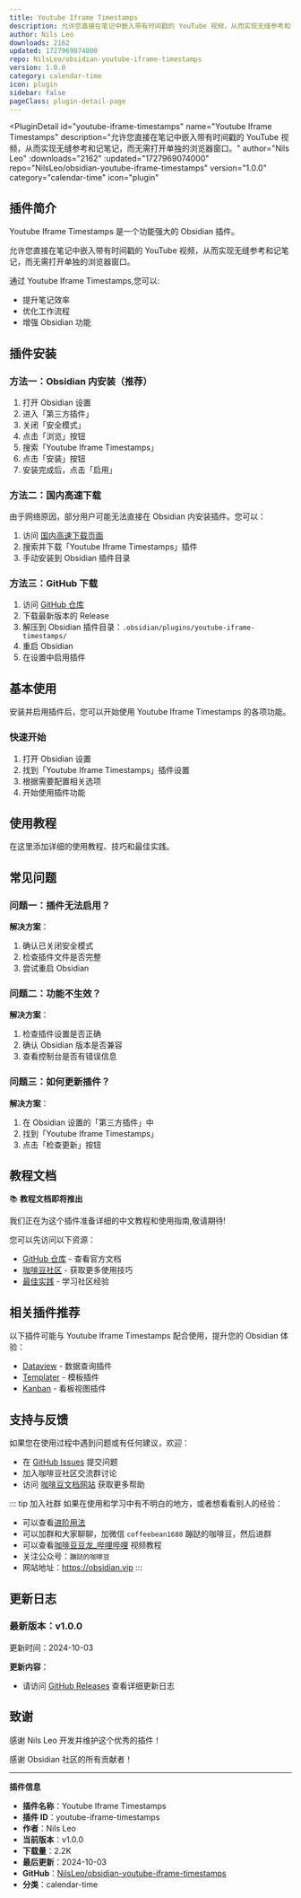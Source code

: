 ```yaml
---
title: Youtube Iframe Timestamps
description: 允许您直接在笔记中嵌入带有时间戳的 YouTube 视频，从而实现无缝参考和记笔记，而无需打开单独的浏览器窗口。
author: Nils Leo
downloads: 2162
updated: 1727969074000
repo: NilsLeo/obsidian-youtube-iframe-timestamps
version: 1.0.0
category: calendar-time
icon: plugin
sidebar: false
pageClass: plugin-detail-page
---
```


<PluginDetail
  id="youtube-iframe-timestamps"
  name="Youtube Iframe Timestamps"
  description="允许您直接在笔记中嵌入带有时间戳的 YouTube 视频，从而实现无缝参考和记笔记，而无需打开单独的浏览器窗口。"
  author="Nils Leo"
  :downloads="2162"
  :updated="1727969074000"
  repo="NilsLeo/obsidian-youtube-iframe-timestamps"
  version="1.0.0"
  category="calendar-time"
  icon="plugin"
>

<!-- AUTO_GENERATED_START -->
## 插件简介

Youtube Iframe Timestamps 是一个功能强大的 Obsidian 插件。

允许您直接在笔记中嵌入带有时间戳的 YouTube 视频，从而实现无缝参考和记笔记，而无需打开单独的浏览器窗口。

通过 Youtube Iframe Timestamps,您可以:

- 提升笔记效率
- 优化工作流程
- 增强 Obsidian 功能

<!-- AUTO_GENERATED_END -->

<!-- AUTO_GENERATED_START -->
## 插件安装

### 方法一：Obsidian 内安装（推荐）

1. 打开 Obsidian 设置
2. 进入「第三方插件」
3. 关闭「安全模式」
4. 点击「浏览」按钮
5. 搜索「Youtube Iframe Timestamps」
6. 点击「安装」按钮
7. 安装完成后，点击「启用」

### 方法二：国内高速下载

由于网络原因，部分用户可能无法直接在 Obsidian 内安装插件。您可以：

1. 访问 [国内高速下载页面](/zh/documentation/obsidian-plugins-download.html)
2. 搜索并下载「Youtube Iframe Timestamps」插件
3. 手动安装到 Obsidian 插件目录

### 方法三：GitHub 下载

1. 访问 [GitHub 仓库](https://github.com/NilsLeo/obsidian-youtube-iframe-timestamps)
2. 下载最新版本的 Release
3. 解压到 Obsidian 插件目录：`.obsidian/plugins/youtube-iframe-timestamps/`
4. 重启 Obsidian
5. 在设置中启用插件

## 基本使用

安装并启用插件后，您可以开始使用 Youtube Iframe Timestamps 的各项功能。

### 快速开始

1. 打开 Obsidian 设置
2. 找到「Youtube Iframe Timestamps」插件设置
3. 根据需要配置相关选项
4. 开始使用插件功能

<!-- AUTO_GENERATED_END -->

<!-- CUSTOM_CONTENT_START:tutorial -->
## 使用教程

在这里添加详细的使用教程、技巧和最佳实践。

<!-- CUSTOM_CONTENT_END:tutorial -->

<!-- SHARED_CONTENT_START -->
## 常见问题

### 问题一：插件无法启用？

**解决方案**：
1. 确认已关闭安全模式
2. 检查插件文件是否完整
3. 尝试重启 Obsidian

### 问题二：功能不生效？

**解决方案**：
1. 检查插件设置是否正确
2. 确认 Obsidian 版本是否兼容
3. 查看控制台是否有错误信息

### 问题三：如何更新插件？

**解决方案**：
1. 在 Obsidian 设置的「第三方插件」中
2. 找到「Youtube Iframe Timestamps」
3. 点击「检查更新」按钮

## 教程文档

📚 **教程文档即将推出**

我们正在为这个插件准备详细的中文教程和使用指南,敬请期待!

您可以先访问以下资源：
- [GitHub 仓库](https://github.com/NilsLeo/obsidian-youtube-iframe-timestamps) - 查看官方文档
- [咖啡豆社区](/zh/bases/) - 获取更多使用技巧
- [最佳实践](/zh/best-practices/) - 学习社区经验

## 相关插件推荐

以下插件可能与 Youtube Iframe Timestamps 配合使用，提升您的 Obsidian 体验：

- [Dataview](/zh/plugins/dataview.html) - 数据查询插件
- [Templater](/zh/plugins/templater-obsidian.html) - 模板插件
- [Kanban](/zh/plugins/obsidian-kanban.html) - 看板视图插件

## 支持与反馈

如果您在使用过程中遇到问题或有任何建议，欢迎：

- 在 [GitHub Issues](https://github.com/NilsLeo/obsidian-youtube-iframe-timestamps/issues) 提交问题
- 加入咖啡豆社区交流群讨论
- 访问 [咖啡豆文档网站](https://obsidian.vip) 获取更多帮助

::: tip 加入社群
如果在使用和学习中有不明白的地方，或者想看看别人的经验：
- 可以查看[进阶用法](/zh/advanced)
- 可以加群和大家聊聊，加微信 `coffeebean1688` 蹦跶的咖啡豆，然后进群
- 可以查看[咖啡豆豆龙_哔哩哔哩](https://space.bilibili.com/618777356) 视频教程
- 关注公众号：`蹦跶的咖啡豆`
- 网站地址：https://obsidian.vip
:::
<!-- SHARED_CONTENT_END -->

<!-- AUTO_GENERATED_START -->
## 更新日志

### 最新版本：v1.0.0

更新时间：2024-10-03

**更新内容**：
- 请访问 [GitHub Releases](https://github.com/NilsLeo/obsidian-youtube-iframe-timestamps/releases) 查看详细更新日志

## 致谢

感谢 Nils Leo 开发并维护这个优秀的插件！

感谢 Obsidian 社区的所有贡献者！

---

**插件信息**
- **插件名称**：Youtube Iframe Timestamps
- **插件 ID**：youtube-iframe-timestamps
- **作者**：Nils Leo
- **当前版本**：v1.0.0
- **下载量**：2.2K
- **最后更新**：2024-10-03
- **GitHub**：[NilsLeo/obsidian-youtube-iframe-timestamps](https://github.com/NilsLeo/obsidian-youtube-iframe-timestamps)
- **分类**：calendar-time
<!-- AUTO_GENERATED_END -->

</PluginDetail>

